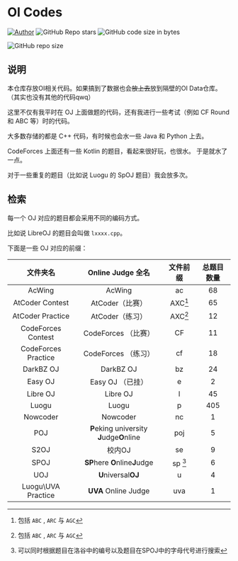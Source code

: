 # OI Codes

[![Author](https://img.shields.io/badge/Author-KaiserWilheim-b68469.svg?style=for-the-badge)](https://kaiserwilheim.github.io) ![GitHub Repo stars](https://img.shields.io/github/stars/kaiserwilheim/OIcodes?style=for-the-badge) ![GitHub code size in bytes](https://img.shields.io/github/languages/code-size/kaiserwilheim/OIcodes?color=red&style=for-the-badge)

![GitHub repo size](https://img.shields.io/github/repo-size/kaiserwilheim/OIcodes?style=for-the-badge)

## 说明

本仓库存放OI相关代码。如果搞到了数据也会~~放上去~~放到隔壁的OI Data仓库。
（其实也没有其他的代码qwq）

这里不仅有我平时在 OJ 上面做题的代码，还有我进行一些考试（例如 CF Round 和 ABC 等）时的代码。

大多数存储的都是 C++ 代码，有时候也会水一些 Java 和 Python 上去。

CodeForces 上面还有一些 Kotlin 的题目，看起来很好玩，也很水。
于是就水了一点。

对于一些重复的题目（比如说 Luogu 的 SpOJ 题目）我会放多次。

## 检索

每一个 OJ 对应的题目都会采用不同的编码方式。

比如说 LibreOJ 的题目会叫做 `lxxxx.cpp`。

下面是一些 OJ 对应的前缀：

| 文件夹名 | Online Judge 全名 | 文件前缀 | 总题目数量 |
|:-------:|:----------------:|:-------:|:--------:|
| AcWing | AcWing | ac | 68 |
| AtCoder Contest | AtCoder（比赛） | AXC[^1] | 65 |
| AtCoder Practice | AtCoder（练习） | AXC[^1] | 12 |
| CodeForces Contest | CodeForces （比赛） | CF | 11 |
| CodeForces Practice | CodeForces （练习） | cf | 18 |
| DarkBZ OJ | DarkBZ OJ | bz | 24 |
| Easy OJ | Easy OJ （已挂） | e | 2 |
| Libre OJ | Libre OJ | l | 45 |
| Luogu | Luogu | p | 405 |
| Nowcoder | Nowcoder | nc | 1 |
| POJ | **P**eking university **J**udge**O**nline | poj | 5 |
| S2OJ | 校内OJ | se | 9 |
| SPOJ | **SP**here **O**nline**J**udge | sp [^2] | 6 |
| UOJ | **U**niversal**OJ** | u | 4 |
| Luogu\UVA Practice | **UVA** Online Judge | uva | 1 |

[^1]: 包括 `ABC` , `ARC` 与 `AGC`
[^2]: 可以同时根据题目在洛谷中的编号以及题目在SPOJ中的字母代号进行搜索



